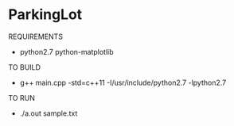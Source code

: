 # ParkingLot      
     
REQUIREMENTS
- python2.7 python-matplotlib

TO BUILD
- g++ main.cpp -std=c++11 -I/usr/include/python2.7 -lpython2.7

TO RUN
- ./a.out sample.txt 
